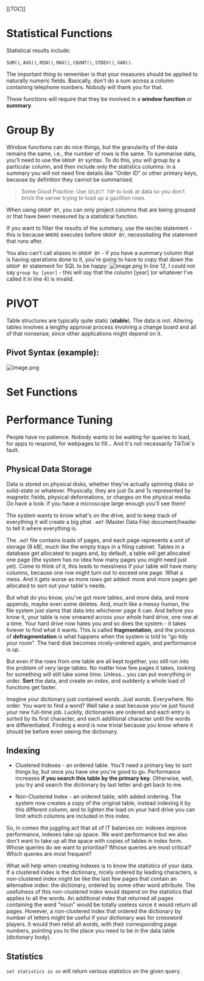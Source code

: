 [[_TOC_]]

# Statistical Functions

Statistical results include:

`SUM()`, `AVG()`, `MIN()`, `MAX()`, `COUNT()`, `STDEV()`, `VAR()`.

The important thing to remember is that your measures should be applied to naturally numeric fields. Basically, don't do a sum across a column containing telephone numbers. Nobody will thank you for that.

These functions will require that they be involved in a **window function** or **summary**.

# Group By

Window functions can do nice things, but the granularity of the data remains the same, i.e., the number of rows is the same. To summarise data, you'll need to use the `GROUP BY` syntax. To do this, you will group by a particular column, and then include only the statistics columns: in a summary you will not need fine details like "Order ID" or other primary keys, because by definition they cannot be summarised.

> Some Good Practice: Use `SELECT TOP` to look at data so you don't brick the server trying to load up a gazillion rows.

When using `GROUP BY`, you can only project columns that are being grouped or that have been measured by a statistical function.

If you want to filter the results of the summary, use the `HAVING` statement - this is because `WHERE` executes before `GROUP BY`, necessitating the statement that runs after.

You also can't call aliases in `GROUP BY` - if you have a summary column that is having operations done to it, you're going to have to copy that down the `GROUP BY` statement for SQL to be happy:
![image.png](/.attachments/image-d433fe7f-ee5d-4b1d-846c-a24e009d6cd8.png)
In line 12, I could not say `group by [year]` - this will say that the column [year] (or whatever I've called it in line 4) is invalid.

# PIVOT

Table structures are typically quite static (**stable**). The data is not. Altering tables involves a lengthy approval process involving a change board and all of that nonsense, since other applications might depend on it.

## Pivot Syntax (example):
![image.png](/.attachments/image-2e0ca873-1a6e-4e6b-bdcb-a64caca704ca.png)

# Set Functions

# Performance Tuning

People have no patience. Nobody wants to be waiting for queries to load, for apps to respond, for webpages to fill... And it's not necessarily TikTok's fault.

## Physical Data Storage

Data is stored on physical disks, whether they're actually spinning disks or solid-state or whatever. Physically, they are just 0s and 1s represented by magnetic fields, physical deformations, or charges on the physical media. Go have a look: if you have a microscope large enough you'll see them!

The system wants to know what's on the drive, and to keep track of everything it will create a big phat `.mdf` (Master Data File) document/header to tell it where everything is.

The `.mdf` file contains loads of pages, and each page represents a unit of storage (8 kB), much like the empty trays in a filing cabinet. Tables in a database get allocated to pages and, by default, a table will get allocated one page (the system has no idea how many pages you might need just yet). Come to think of it, this leads to messiness if your table will have many columns, because one row might turn out to exceed one page. What a mess. And it gets worse as more rows get added: more and more pages get allocated to sort out your table's needs.

But what do you know, you've got more tables, and more data, and more appends, maybe even some deletes. And, much like a messy human, the file system just slams that data into whichever page it can. And before you know it, your table is now smeared across your whole hard drive, one row at a time. Your hard drive now hates you and so does the system - it takes forever to find what it wants. This is called **fragmentation**, and the process of **defragmentation** is what happens when the system is told to "go tidy your room". The hard disk becomes nicely-ordered again, and performance is up.

But even if the rows from one table are all kept together, you still run into the problem of very large tables. No matter how few pages it takes, looking for something will still take some time. Unless... you can put everything in order. **Sort** the data, and create an *index*, and suddenly a whole load of functions get faster.

Imagine your dictionary just contained *words*. Just *words*. Everywhere. No order. You want to find a word? Well take a seat because you've just found your new full-time job. Luckily, dictionaries are ordered and each entry is sorted by its first character, and each additional character until the words are differentiated. Finding a word is now trivial because you know where it should be before even seeing the dictionary.

## Indexing

- Clustered Indexes - an ordered table. You'll need a primary key to sort things by, but once you have one you're good to go. Performance increases **if you search this table by the primary key**. Otherwise, well, you try and search the dictionary by last letter and get back to me.

- Non-Clustered Index - an ordered table, with added ordering. The system now creates a copy of the original table, instead indexing it by this different column, and to lighten the load on your hard drive you can limit which columns are included in this index.

So, in comes the juggling act that all of IT balances on: indexes improve performance, indexes take up space. We want performance but we also don't want to take up all the space with copies of tables in index form. Whose queries do we want to prioritise? Whose queries are most critical? Which queries are most frequent?

What will help when creating indexes is to know the statistics of your data. If a clustered index is the dictionary, nicely ordered by leading characters, a non-clustered index might be like the last few pages that contain an alternative index: the dictionary, ordered by some other word attribute. The usefulness of this non-clustered index would depend on the statistics that applies to all the words. An additional index that returned all pages containing the word "noun" would be totally useless since it would return all pages. However, a non-clustered index that ordered the dictionary by number of letters might be useful if your dictionary was for crossword players. It would then relist all words, with their corresponding page numbers, pointing you to the place you need to be in the data table (dictionary body).

## Statistics

`set statistics io on` will return various statistics on the given query.